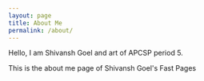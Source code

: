 ```yaml
---
layout: page
title: About Me
permalink: /about/
---
```


Hello, I am Shivansh Goel and art of APCSP period 5.


This is the about me page of Shivansh Goel's Fast Pages
